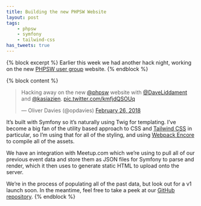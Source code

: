 ```yaml
---
title: Building the new PHPSW Website
layout: post
tags:
    - phpsw
    - symfony
    - tailwind-css
has_tweets: true
---
```

{% block excerpt %}
Earlier this week we had another hack night, working on the new [PHPSW user group][0] website.
{% endblock %}

{% block content %}
<div class="mb-4">
    <blockquote class="twitter-tweet" data-lang="en"><p lang="en" dir="ltr">Hacking away on the new <a href="https://twitter.com/phpsw?ref_src=twsrc%5Etfw">@phpsw</a> website with <a href="https://twitter.com/DaveLiddament?ref_src=twsrc%5Etfw">@DaveLiddament</a> and <a href="https://twitter.com/kasiazien?ref_src=twsrc%5Etfw">@kasiazien</a>. <a href="https://t.co/kmfjdQSOUq">pic.twitter.com/kmfjdQSOUq</a></p>&mdash; Oliver Davies (@opdavies) <a href="https://twitter.com/opdavies/status/968224364129906688?ref_src=twsrc%5Etfw">February 26, 2018</a></blockquote>
</div>

It’s built with Symfony so it’s naturally using Twig for templating. I’ve become a big fan of the utility based approach to CSS and [Tailwind CSS][1] in particular, so I’m using that for all of the styling, and using [Webpack Encore][2] to compile all of the assets.

We have an integration with Meetup.com which we’re using to pull all of our previous event data and store them as JSON files for Symfony to parse and render, which it then uses to generate static HTML to upload onto the server.

We’re in the process of populating all of the past data, but look out for a v1 launch soon. In the meantime, feel free to take a peek at our [GitHub repository][3].
{% endblock %}

[0]: https://phpsw.uk
[1]: https://tailwindcss.com
[2]: https://github.com/symfony/webpack-encore
[3]: https://github.com/phpsw/phpsw-ng
